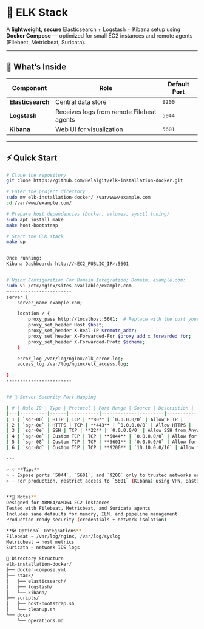 # 🧩 ELK Stack

A **lightweight, secure** Elasticsearch + Logstash + Kibana setup using **Docker Compose** — optimized for small EC2 instances and remote agents (Filebeat, Metricbeat, Suricata).

---

## 🚀 What’s Inside

| Component       | Role | Default Port |
|-----------------|------|--------------|
| **Elasticsearch** | Central data store | `9200` |
| **Logstash**      | Receives logs from remote Filebeat agents | `5044` |
| **Kibana**        | Web UI for visualization | `5601` |

---

## ⚡ Quick Start

```bash
# Clone the repository
git clone https://github.com/Belalgit/elk-installation-docker.git

# Enter the project directory
sudo mv elk-installation-docker/ /var/www/example.com
cd /var/www/example.com/

# Prepare host dependencies (Docker, volumes, sysctl tuning)
sudo apt install make 
make host-bootstrap

# Start the ELK stack
make up


Once running:
Kibana Dashboard: http://<EC2_PUBLIC_IP>:5601


# Nginx Configuration For Domain Integration; Domain: example.com:
sudo vi /etc/nginx/sites-available/example.com 
—-----------------------
server {
    server_name example.com;

    location / {
        proxy_pass http://localhost:5601;  # Replace with the port your frontend container is exposing
        proxy_set_header Host $host;
        proxy_set_header X-Real-IP $remote_addr;
        proxy_set_header X-Forwarded-For $proxy_add_x_forwarded_for;
        proxy_set_header X-Forwarded-Proto $scheme;
    }

    error_log /var/log/nginx/elk_error.log;
    access_log /var/log/nginx/elk_access.log;

}
------------------------


## 🔐 Server Security Port Mapping

| # | Rule ID | Type | Protocol | Port Range | Source | Description |
|---|----------|------|-----------|-------------|---------|--------------|
| 1 | `sgr-00` | HTTP | TCP | **80** | `0.0.0.0/0` | Allow HTTP |
| 2 | `sgr-0e` | HTTPS | TCP | **443** | `0.0.0.0/0` | Allow HTTPS |
| 3 | `sgr-0e` | SSH | TCP | **22** | `0.0.0.0/0` | Allow SSH from Anywhere *(Admin)* |
| 4 | `sgr-0e` | Custom TCP | TCP | **5044** | `0.0.0.0/0` | Allow for Logstash |
| 5 | `sgr-08` | Custom TCP | TCP | **5601** | `0.0.0.0/0` | Allow for Kibana |
| 6 | `sgr-0d` | Custom TCP | TCP | **9200** | `10.10.0.0/16` | Allow for VPC (Elasticsearch) |

---

> 💡 **Tip:**  
> - Expose ports `5044`, `5601`, and `9200` only to trusted networks or security groups.  
> - For production, restrict access to `5601` (Kibana) using VPN, Bastion, or private IPs.


**🧠 Notes**
Designed for ARM64/AMD64 EC2 instances
Tested with Filebeat, Metricbeat, and Suricata agents
Includes sane defaults for memory, ILM, and pipeline management
Production-ready security (credentials + network isolation)

**🛠️ Optional Integrations**
Filebeat → /var/log/nginx, /var/log/syslog
Metricbeat → host metrics
Suricata → network IDS logs

📂 Directory Structure
elk-installation-docker/
├── docker-compose.yml
├── stack/
│   ├── elasticsearch/
│   ├── logstash/
│   └── kibana/
├── scripts/
│   ├── host-bootstrap.sh
│   └── cleanup.sh
└── docs/
    └── operations.md
